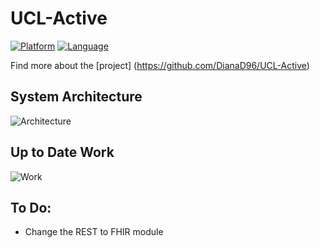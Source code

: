 
# UCL-Active 
[![Platform](https://img.shields.io/badge/platform-android-blue.svg
             )](https://developer.android.com/index.html)
[![Language](http://img.shields.io/badge/language-swift-brightgreen.svg?style=flat
             )](https://img.shields.io/badge/language-java-brightgreen.svg)
             
Find more about the [project] (https://github.com/DianaD96/UCL-Active)

## System Architecture
![Architecture]

## Up to Date Work
![Work]

## To Do:
+ Change the REST to FHIR module

[Architecture]: http://i68.tinypic.com/k1rhht.png
[Work]: http://i66.tinypic.com/900but.png
